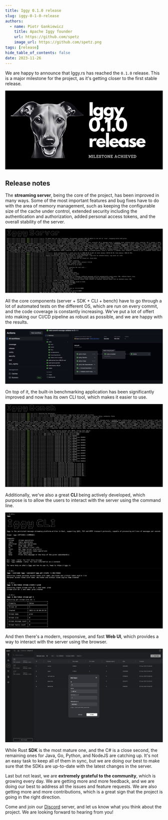 ```yaml
---
title: Iggy 0.1.0 release
slug: iggy-0-1-0-release
authors:
  - name: Piotr Gankiewicz
    title: Apache Iggy founder
    url: https://github.com/spetz
    image_url: https://github.com/spetz.png
tags: [release]
hide_table_of_contents: false
date: 2023-11-26
---
```


We are happy to announce that Iggy.rs has reached the `0.1.0` release. This is a major milestone for the project, as it's getting closer to the first stable release.

<!--truncate-->

![0.1.0](/img/iggy_0_1_0.jpg)

## Release notes

The **streaming server**, being the core of the project, has been improved in many ways. Some of the most important features and bug fixes have to do with the area of memory management, such as keeping the configurable size of the cache under control, extended security including the authentication and authorization, added personal access tokens, and the overall stability of the server.

![CI](/img/iggy_server_0_1_0.jpeg)

All the core components (server + SDK + CLI + bench) have to go through a lot of automated tests on the different OS, which are run on every commit, and the code coverage is constantly increasing. We've put a lot of offert into making our CI/CD pipeline as robust as possible, and we are happy with the results. 

![CI](/img/iggy_ci_0_1_0.jpeg)

On top of it, the built-in benchmarking application has been significantly improved and now has its own CLI tool, which makes it easier to use.

![Bench](/img/iggy_bench_0_1_0.jpeg)

Additionally, we've also a great **CLI** being actively developed, which purpose is to allow the users to interact with the server using the command line.

![CLI](/img/iggy_cli_0_1_0.jpeg)

And then there's a modern, responsive, and fast **Web UI**, which provides a way to interact with the server using the browser.

![Web UI](/img/iggy_web_ui_0_1_0.jpeg)

While Rust **SDK** is the most mature one, and the C# is a close second, the remaining ones for Java, Go, Python, and NodeJS are catching up. It's not an easy task to keep all of them in sync, but we are doing our best to make sure that the SDKs are up-to-date with the latest changes in the server.

Last but not least, we are **extremely grateful to the community**, which is growing every day. We are getting more and more feedback, and we are doing our best to address all the issues and feature requests. We are also getting more and more contributions, which is a great sign that the project is going in the right direction.

Come and join our [Discord](https://iggy.rs/discord) server, and let us know what you think about the project. We are looking forward to hearing from you!